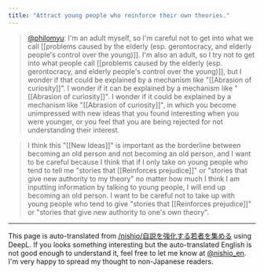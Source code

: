 ```yaml
---
title: "Attract young people who reinforce their own theories."
---
```


> [@philomyu](https://twitter.com/philomyu/status/1574230999676104704?s=21&t=oVG_AVNlZ2wwBti_ylbT8A): I'm an adult myself, so I'm careful not to get into what we call [[problems caused by the elderly (esp. gerontocracy, and elderly people's control over the young)]]. I'm also an adult, so I try not to get into what people call [[problems caused by the elderly (esp. gerontocracy, and elderly people's control over the young)]], but I wonder if that could be explained by a mechanism like "[[Abrasion of curiosity]]". I wonder if it can be explained by a mechanism like "[[Abrasion of curiosity]]". I wonder if it could be explained by a mechanism like "[[Abrasion of curiosity]]", in which you become unimpressed with new ideas that you found interesting when you were younger, or you feel that you are being rejected for not understanding their interest.

> I think this "[[New Ideas]]" is important as the borderline between becoming an old person and not becoming an old person, and I want to be careful because I think that if I only take on young people who tend to tell me "stories that [[Reinforces prejudice]]" or "stories that give new authority to my theory" no matter how much I think I am inputting information by talking to young people, I will end up becoming an old person. I want to be careful not to take up with young people who tend to give "stories that [[Reinforces prejudice]]" or "stories that give new authority to one's own theory".

---
This page is auto-translated from [/nishio/自説を強化する若者を集める](https://scrapbox.io/nishio/自説を強化する若者を集める) using DeepL. If you looks something interesting but the auto-translated English is not good enough to understand it, feel free to let me know at [@nishio_en](https://twitter.com/nishio_en). I'm very happy to spread my thought to non-Japanese readers.